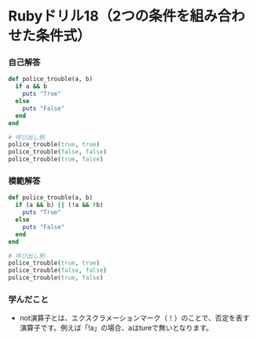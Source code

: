 # Rubyドリル18（2つの条件を組み合わせた条件式）
### 自己解答
```ruby
def police_trouble(a, b)
  if a && b
    puts "True"
  else
    puts "False"
  end
end

# 呼び出し例
police_trouble(true, true) 
police_trouble(false, false)
police_trouble(true, false)
```

### 模範解答
```ruby
def police_trouble(a, b)
  if (a && b) || (!a && !b)
    puts "True"
  else
    puts "False"
  end
end

# 呼び出し例
police_trouble(true, true) 
police_trouble(false, false)
police_trouble(true, false) 
```

### 学んだこと
- not演算子とは、エクスクラメーションマーク（！）のことで、否定を表す演算子です。例えば「!a」の場合、aはtureで無いとなります。

